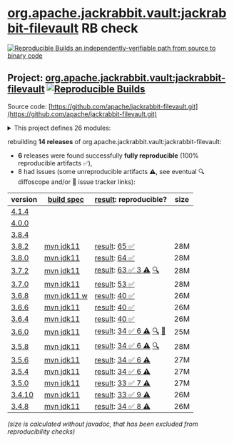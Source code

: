 [org.apache.jackrabbit.vault:jackrabbit-filevault](https://central.sonatype.com/artifact/org.apache.jackrabbit.vault/jackrabbit-filevault/versions) RB check
=======

[![Reproducible Builds](https://reproducible-builds.org/images/logos/rb.svg) an independently-verifiable path from source to binary code](https://reproducible-builds.org/)

## Project: [org.apache.jackrabbit.vault:jackrabbit-filevault](https://central.sonatype.com/artifact/org.apache.jackrabbit.vault/jackrabbit-filevault/versions) [![Reproducible Builds](https://img.shields.io/endpoint?url=https://raw.githubusercontent.com/jvm-repo-rebuild/reproducible-central/master/content/org/apache/jackrabbit/filevault/badge.json)](https://github.com/jvm-repo-rebuild/reproducible-central/blob/master/content/org/apache/jackrabbit/filevault/README.md)

Source code: [https://github.com/apache/jackrabbit-filevault.git](https://github.com/apache/jackrabbit-filevault.git)

<details><summary>This project defines 26 modules:</summary>

* [org.apache.jackrabbit.vault:jackrabbit-filevault](https://central.sonatype.com/artifact/org.apache.jackrabbit.vault/jackrabbit-filevault/overview)
* [org.apache.jackrabbit.vault:org.apache.jackrabbit.vault](https://central.sonatype.com/artifact/org.apache.jackrabbit.vault/org.apache.jackrabbit.vault/overview)
* [org.apache.jackrabbit.vault:org.apache.jackrabbit.vault.max-target-osgi-environment](https://central.sonatype.com/artifact/org.apache.jackrabbit.vault/org.apache.jackrabbit.vault.max-target-osgi-environment/overview)
* [org.apache.jackrabbit.vault:org.apache.jackrabbit.vault.min-target-osgi-environment](https://central.sonatype.com/artifact/org.apache.jackrabbit.vault/org.apache.jackrabbit.vault.min-target-osgi-environment/overview)
* [org.apache.jackrabbit.vault:org.apache.jackrabbit.vault.rcp](https://central.sonatype.com/artifact/org.apache.jackrabbit.vault/org.apache.jackrabbit.vault.rcp/overview)
* [org.apache.jackrabbit.vault:org.apache.jackrabbit.vault.target-osgi-environment](https://central.sonatype.com/artifact/org.apache.jackrabbit.vault/org.apache.jackrabbit.vault.target-osgi-environment/overview)
* [org.apache.jackrabbit.vault:parent](https://central.sonatype.com/artifact/org.apache.jackrabbit.vault/parent/overview)
* [org.apache.jackrabbit.vault:vault-cli](https://central.sonatype.com/artifact/org.apache.jackrabbit.vault/vault-cli/overview)
* [org.apache.jackrabbit.vault:vault-core-integration-tests](https://central.sonatype.com/artifact/org.apache.jackrabbit.vault/vault-core-integration-tests/overview)
* [org.apache.jackrabbit.vault:vault-core-it](https://central.sonatype.com/artifact/org.apache.jackrabbit.vault/vault-core-it/overview)
* [org.apache.jackrabbit.vault:vault-core-it-execution](https://central.sonatype.com/artifact/org.apache.jackrabbit.vault/vault-core-it-execution/overview)
* [org.apache.jackrabbit.vault:vault-core-it-execution-jr2-min](https://central.sonatype.com/artifact/org.apache.jackrabbit.vault/vault-core-it-execution-jr2-min/overview)
* [org.apache.jackrabbit.vault:vault-core-it-execution-oak-max](https://central.sonatype.com/artifact/org.apache.jackrabbit.vault/vault-core-it-execution-oak-max/overview)
* [org.apache.jackrabbit.vault:vault-core-it-execution-oak-min](https://central.sonatype.com/artifact/org.apache.jackrabbit.vault/vault-core-it-execution-oak-min/overview)
* [org.apache.jackrabbit.vault:vault-core-it-support](https://central.sonatype.com/artifact/org.apache.jackrabbit.vault/vault-core-it-support/overview)
* [org.apache.jackrabbit.vault:vault-core-it-support-api](https://central.sonatype.com/artifact/org.apache.jackrabbit.vault/vault-core-it-support-api/overview)
* [org.apache.jackrabbit.vault:vault-core-it-support-jackrabbit](https://central.sonatype.com/artifact/org.apache.jackrabbit.vault/vault-core-it-support-jackrabbit/overview)
* [org.apache.jackrabbit.vault:vault-core-it-support-oak](https://central.sonatype.com/artifact/org.apache.jackrabbit.vault/vault-core-it-support-oak/overview)
* [org.apache.jackrabbit.vault:vault-davex](https://central.sonatype.com/artifact/org.apache.jackrabbit.vault/vault-davex/overview)
* [org.apache.jackrabbit.vault:vault-diff](https://central.sonatype.com/artifact/org.apache.jackrabbit.vault/vault-diff/overview)
* [org.apache.jackrabbit.vault:vault-doc](https://central.sonatype.com/artifact/org.apache.jackrabbit.vault/vault-doc/overview)
* [org.apache.jackrabbit.vault:vault-hook-example](https://central.sonatype.com/artifact/org.apache.jackrabbit.vault/vault-hook-example/overview)
* [org.apache.jackrabbit.vault:vault-hook-externalclass-test](https://central.sonatype.com/artifact/org.apache.jackrabbit.vault/vault-hook-externalclass-test/overview)
* [org.apache.jackrabbit.vault:vault-sync](https://central.sonatype.com/artifact/org.apache.jackrabbit.vault/vault-sync/overview)
* [org.apache.jackrabbit.vault:vault-validation](https://central.sonatype.com/artifact/org.apache.jackrabbit.vault/vault-validation/overview)
* [org.apache.jackrabbit.vault:vault-vlt](https://central.sonatype.com/artifact/org.apache.jackrabbit.vault/vault-vlt/overview)
</details>

rebuilding **14 releases** of org.apache.jackrabbit.vault:jackrabbit-filevault:
- **6** releases were found successfully **fully reproducible** (100% reproducible artifacts :white_check_mark:),
- 8 had issues (some unreproducible artifacts :warning:, see eventual :mag: diffoscope and/or :memo: issue tracker links):

| version | [build spec](/BUILDSPEC.md) | [result](https://reproducible-builds.org/docs/jvm/): reproducible? | size |
| -- | --------- | ------ | -- |
| [4.1.4](https://central.sonatype.com/artifact/org.apache.jackrabbit.vault/jackrabbit-filevault/4.1.4/pom) | | | |
| [4.0.0](https://central.sonatype.com/artifact/org.apache.jackrabbit.vault/jackrabbit-filevault/4.0.0/pom) | | | |
| [3.8.4](https://central.sonatype.com/artifact/org.apache.jackrabbit.vault/jackrabbit-filevault/3.8.4/pom) | | | |
| [3.8.2](https://central.sonatype.com/artifact/org.apache.jackrabbit.vault/jackrabbit-filevault/3.8.2/pom) | [mvn jdk11](jackrabbit-filevault-3.8.2.buildspec) | [result](jackrabbit-filevault-3.8.2.buildinfo): [65 :white_check_mark: ](jackrabbit-filevault-3.8.2.buildcompare) | 28M |
| [3.8.0](https://central.sonatype.com/artifact/org.apache.jackrabbit.vault/jackrabbit-filevault/3.8.0/pom) | [mvn jdk11](jackrabbit-filevault-3.8.0.buildspec) | [result](jackrabbit-filevault-3.8.0.buildinfo): [64 :white_check_mark: ](jackrabbit-filevault-3.8.0.buildcompare) | 28M |
| [3.7.2](https://central.sonatype.com/artifact/org.apache.jackrabbit.vault/jackrabbit-filevault/3.7.2/pom) | [mvn jdk11](jackrabbit-filevault-3.7.2.buildspec) | [result](jackrabbit-filevault-3.7.2.buildinfo): [63 :white_check_mark:  3 :warning:](jackrabbit-filevault-3.7.2.buildcompare) [:mag:](jackrabbit-filevault-3.7.2.diffoscope) | 28M |
| [3.7.0](https://central.sonatype.com/artifact/org.apache.jackrabbit.vault/jackrabbit-filevault/3.7.0/pom) | [mvn jdk11](jackrabbit-filevault-3.7.0.buildspec) | [result](jackrabbit-filevault-3.7.0.buildinfo): [53 :white_check_mark: ](jackrabbit-filevault-3.7.0.buildcompare) | 28M |
| [3.6.8](https://central.sonatype.com/artifact/org.apache.jackrabbit.vault/jackrabbit-filevault/3.6.8/pom) | [mvn jdk11 w](jackrabbit-filevault-3.6.8.buildspec) | [result](jackrabbit-filevault-3.6.8.buildinfo): [40 :white_check_mark: ](jackrabbit-filevault-3.6.8.buildcompare) | 26M |
| [3.6.6](https://central.sonatype.com/artifact/org.apache.jackrabbit.vault/jackrabbit-filevault/3.6.6/pom) | [mvn jdk11](jackrabbit-filevault-3.6.6.buildspec) | [result](jackrabbit-filevault-3.6.6.buildinfo): [40 :white_check_mark: ](jackrabbit-filevault-3.6.6.buildcompare) | 26M |
| [3.6.4](https://central.sonatype.com/artifact/org.apache.jackrabbit.vault/jackrabbit-filevault/3.6.4/pom) | [mvn jdk11](jackrabbit-filevault-3.6.4.buildspec) | [result](jackrabbit-filevault-3.6.4.buildinfo): [40 :white_check_mark: ](jackrabbit-filevault-3.6.4.buildcompare) | 26M |
| [3.6.0](https://central.sonatype.com/artifact/org.apache.jackrabbit.vault/jackrabbit-filevault/3.6.0/pom) | [mvn jdk11](jackrabbit-filevault-3.6.0.buildspec) | [result](jackrabbit-filevault-3.6.0.buildinfo): [34 :white_check_mark:  6 :warning:](jackrabbit-filevault-3.6.0.buildcompare) [:mag:](jackrabbit-filevault-3.6.0.diffoscope) [:memo:](https://github.com/apache/jackrabbit-filevault/pull/214) | 25M |
| [3.5.8](https://central.sonatype.com/artifact/org.apache.jackrabbit.vault/jackrabbit-filevault/3.5.8/pom) | [mvn jdk11](jackrabbit-filevault-3.5.8.buildspec) | [result](jackrabbit-filevault-3.5.8.buildinfo): [34 :white_check_mark:  6 :warning:](jackrabbit-filevault-3.5.8.buildcompare) [:mag:](jackrabbit-filevault-3.5.8.diffoscope) | 28M |
| [3.5.6](https://central.sonatype.com/artifact/org.apache.jackrabbit.vault/jackrabbit-filevault/3.5.6/pom) | [mvn jdk11](jackrabbit-filevault-3.5.6.buildspec) | [result](jackrabbit-filevault-3.5.6.buildinfo): [34 :white_check_mark:  6 :warning:](jackrabbit-filevault-3.5.6.buildcompare) | 27M |
| [3.5.4](https://central.sonatype.com/artifact/org.apache.jackrabbit.vault/jackrabbit-filevault/3.5.4/pom) | [mvn jdk11](jackrabbit-filevault-3.5.4.buildspec) | [result](jackrabbit-filevault-3.5.4.buildinfo): [34 :white_check_mark:  6 :warning:](jackrabbit-filevault-3.5.4.buildcompare) | 27M |
| [3.5.0](https://central.sonatype.com/artifact/org.apache.jackrabbit.vault/jackrabbit-filevault/3.5.0/pom) | [mvn jdk11](jackrabbit-filevault-3.5.0.buildspec) | [result](jackrabbit-filevault-3.5.0.buildinfo): [33 :white_check_mark:  7 :warning:](jackrabbit-filevault-3.5.0.buildcompare) | 27M |
| [3.4.10](https://central.sonatype.com/artifact/org.apache.jackrabbit.vault/jackrabbit-filevault/3.4.10/pom) | [mvn jdk11](jackrabbit-filevault-3.4.10.buildspec) | [result](jackrabbit-filevault-3.4.10.buildinfo): [33 :white_check_mark:  9 :warning:](jackrabbit-filevault-3.4.10.buildcompare) | 26M |
| [3.4.8](https://central.sonatype.com/artifact/org.apache.jackrabbit.vault/jackrabbit-filevault/3.4.8/pom) | [mvn jdk11](jackrabbit-filevault-3.4.8.buildspec) | [result](jackrabbit-filevault-3.4.8.buildinfo): [34 :white_check_mark:  8 :warning:](jackrabbit-filevault-3.4.8.buildcompare) | 26M |

<i>(size is calculated without javadoc, that has been excluded from reproducibility checks)</i>
